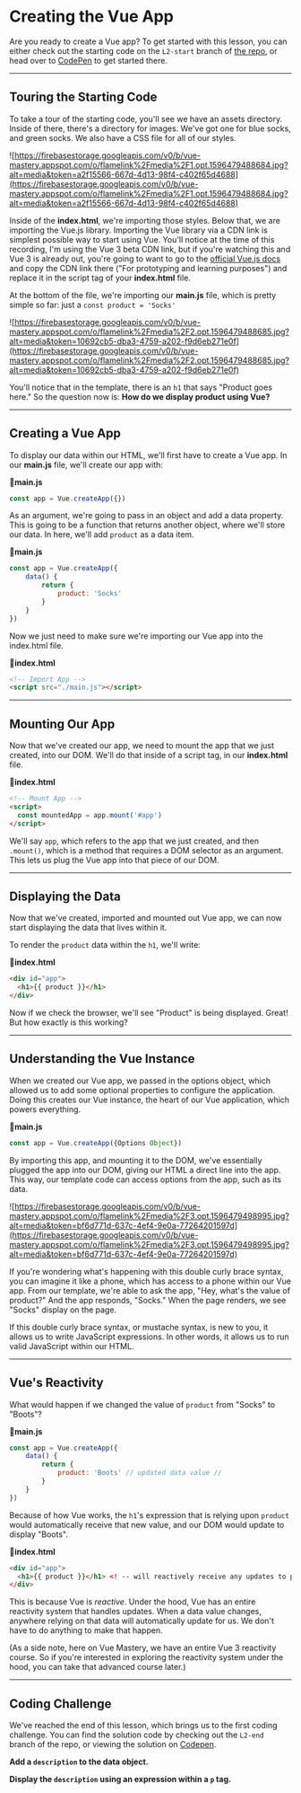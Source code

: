 # Creating the Vue App

Are you ready to create a Vue app? To get started with this lesson, you can either check out the starting code on the `L2-start` branch of [the repo](https://github.com/Code-Pop/Intro-to-Vue-3/tree/L2-start), or head over to [CodePen](https://codepen.io/VueMastery/project/editor/XvJmbL) to get started there. 

---

## Touring the Starting Code

To take a tour of the starting code, you'll see we have an assets directory. Inside of there, there's a directory for images. We've got one for blue socks, and green socks. We also have a CSS file for all of our styles. 

![https://firebasestorage.googleapis.com/v0/b/vue-mastery.appspot.com/o/flamelink%2Fmedia%2F1.opt.1596479488684.jpg?alt=media&token=a2f15566-667d-4d13-98f4-c402f65d4688](https://firebasestorage.googleapis.com/v0/b/vue-mastery.appspot.com/o/flamelink%2Fmedia%2F1.opt.1596479488684.jpg?alt=media&token=a2f15566-667d-4d13-98f4-c402f65d4688)

Inside of the **index.html**, we're importing those styles. Below that, we are importing the Vue.js library. Importing the Vue library via a CDN link is simplest possible way to start using Vue. You'll notice at the time of this recording, I'm using the Vue 3 beta CDN link, but if you're watching this and Vue 3 is already out, you're going to want to go to the [official Vue.js docs](https://v3.vuejs.org/guide/installation.html) and copy the CDN link there ("For prototyping and learning purposes") and replace it in the script tag of your **index.html** file. 

At the bottom of the file, we're importing our **main.js** file, which is pretty simple so far: just a `const product = 'Socks'`

![https://firebasestorage.googleapis.com/v0/b/vue-mastery.appspot.com/o/flamelink%2Fmedia%2F2.opt.1596479488685.jpg?alt=media&token=10692cb5-dba3-4759-a202-f9d6eb271e0f](https://firebasestorage.googleapis.com/v0/b/vue-mastery.appspot.com/o/flamelink%2Fmedia%2F2.opt.1596479488685.jpg?alt=media&token=10692cb5-dba3-4759-a202-f9d6eb271e0f)

You'll notice that in the template, there is an `h1` that says "Product goes here." So the question now is: **How do we display product using Vue?** 

---

## Creating a Vue App

To display our data within our HTML, we'll first have to create a Vue app. In our **main.js** file, we'll create our app with: 

📄**main.js**

```javascript
const app = Vue.createApp({})
```

As an argument, we're going to pass in an object and add a data property. This is going to be a function that returns another object, where we'll store our data. In here, we'll add `product` as a data item. 

📄**main.js**

```javascript
const app = Vue.createApp({
    data() {
        return {
            product: 'Socks'
        }
    }
})
```

Now we just need to make sure we're importing our Vue app into the index.html file.

📄**index.html**

```html
<!-- Import App -->
<script src="./main.js"></script>
```

---

## Mounting Our App

Now that we've created our app, we need to mount the app that we just created, into our DOM. We'll do that inside of a script tag, in our **index.html** file. 

📄**index.html**

```html
<!-- Mount App -->
<script>
  const mountedApp = app.mount('#app')
</script>
```

We'll say `app`, which refers to the app that we just created, and then `.mount()`, which is a method that requires a DOM selector as an argument. This lets us plug the Vue app into that piece of our DOM. 

---

## Displaying the Data

Now that we've created, imported and mounted out Vue app, we can now start displaying the data that lives within it. 

To render the `product` data within the `h1`, we'll write:

📄**index.html**

```html
<div id="app">
  <h1>{{ product }}</h1>
</div>
```

Now if we check the browser, we'll see "Product" is being displayed. Great! But how exactly is this working? 

---

## Understanding the Vue Instance

When we created our Vue app, we passed in the options object, which allowed us to add some optional properties to configure the application. Doing this creates our Vue instance, the heart of our Vue application, which powers everything. 

📄**main.js**

```javascript
const app = Vue.createApp({Options Object})
```

By importing this app, and mounting it to the DOM, we've essentially plugged the app into our DOM, giving our HTML a direct line into the app. This way, our template code can access options from the app, such as its data.

![https://firebasestorage.googleapis.com/v0/b/vue-mastery.appspot.com/o/flamelink%2Fmedia%2F3.opt.1596479498995.jpg?alt=media&token=bf6d771d-637c-4ef4-9e0a-77264201597d](https://firebasestorage.googleapis.com/v0/b/vue-mastery.appspot.com/o/flamelink%2Fmedia%2F3.opt.1596479498995.jpg?alt=media&token=bf6d771d-637c-4ef4-9e0a-77264201597d)

If you're wondering what's happening with this double curly brace syntax, you can imagine it like a phone, which has access to a phone within our Vue app. From our template, we're able to ask the app, "Hey, what's the value of product?" And the app responds, "Socks." When the page renders, we see "Socks" display on the page. 

If this double curly brace syntax, or mustache syntax, is new to you, it allows us to write JavaScript expressions. In other words, it allows us to run valid JavaScript within our HTML. 

---

## Vue's Reactivity

What would happen if we changed the value of `product` from "Socks" to "Boots"? 

📄**main.js**

```javascript
const app = Vue.createApp({
    data() {
        return {
            product: 'Boots' // updated data value //
        }
    }
})
```

Because of how Vue works, the  `h1`'s expression that is relying upon `product` would automatically receive that new value, and our DOM would update to display "Boots".

📄**index.html**

```html
<div id="app">
  <h1>{{ product }}</h1> <! -- will reactively receive any updates to product -->
</div>
```

This is because Vue is *reactive*. Under the hood, Vue has an entire reactivity system that handles updates. When a data value changes, anywhere relying on that data will automatically update for us. We don't have to do anything to make that happen. 

(As a side note, here on Vue Mastery, we have an entire Vue 3 reactivity course. So if you're interested in exploring the reactivity system under the hood, you can take that advanced course later.)

---

## Coding Challenge

We've reached the end of this lesson, which brings us to the first coding challenge. You can find the solution code by checking out the `L2-end` branch of the repo, or viewing the solution on [Codepen](https://codepen.io/VueMastery/project/editor/AmzmvE).

**Add a `description` to the data object.** 

**Display the `description` using an expression within a `p` tag.**
